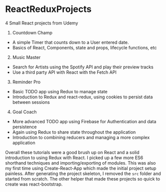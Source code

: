 # ReactReduxProjects

4 Small React projects from Udemy

1. Countdown Champ
  - A simple Timer that counts down to a User entered date.
  - Basics of React, Components, state and props, lifecycle functions, etc
2. Music Master
  - Search for Artists using the Spotify API and play their preview tracks
  - Use a third party API with React with the Fetch API
3. Reminder Pro
  - Basic TODO app using Redux to manage state
  - Introduction to Redux and react-redux, using cookies to persist data between sessions
4. Goal Coach
  - More advanced TODO app using Firebase for Authentication and data persistence
  - Again using Redux to share state throughout the application
  - Introduction to combining reducers and managing a more complex application
  
Overall these tutorials were a good brush up on React and a solid introduction to using Redux with React. I picked up a few more ES6 shorthand techniques and importing/exporting of modules. This was also my first time using Create-React-App which made the initial project setup painless. After generating the project skeleton, I removed the `src` folder and started from scratch. The other helper that made these projects so quick to create was react-bootstrap.
